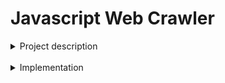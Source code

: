 # Javascript Web Crawler

<details>
<summary>  Project description </summary>
&nbsp;&nbsp;&nbsp;&nbsp; The scope of the project was to generate a report
of how many times an internal link appears in all pages under one base domain.
</details>

</br>

<details>
<summary>  Implementation</summary>
&nbsp;&nbsp;&nbsp;&nbsp; I started by writing some helping functions in crawl.js for normalizing any URLs found in order to check if the page is under the starting domain, getting all links from an HTML page and fetching HTML pages with certain error catchings and made some tests for them. </br>
&nbsp;&nbsp;&nbsp;&nbsp; I first implemented a function to crawl a single page and after testing and seeing it works I made it to recursively crawl any internal link not already crawled, starting on the base URL. </br>
&nbsp;&nbsp;&nbsp;&nbsp; Finishing with a report printed directly in the console, it shows how many times each internal link appeared on all the crawled pages.
</details>

</br>
